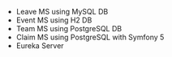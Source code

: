- Leave MS using MySQL DB
- Event MS using H2 DB
- Team MS using PostgreSQL DB
- Claim MS using PostgreSQL with Symfony 5
- Eureka Server

